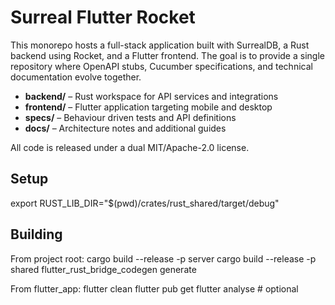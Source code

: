# Surreal Flutter Rocket

This monorepo hosts a full-stack application built with SurrealDB, a Rust backend using Rocket, and a Flutter frontend.  The goal is to provide a single repository where OpenAPI stubs, Cucumber specifications, and technical documentation evolve together.

- **backend/** – Rust workspace for API services and integrations
- **frontend/** – Flutter application targeting mobile and desktop
- **specs/** – Behaviour driven tests and API definitions
- **docs/** – Architecture notes and additional guides

All code is released under a dual MIT/Apache-2.0 license.

## Setup
export RUST_LIB_DIR="$(pwd)/crates/rust_shared/target/debug"

## Building 

From project root:
cargo build --release -p server 
cargo build --release -p shared
flutter_rust_bridge_codegen generate

From flutter_app:
flutter clean
flutter pub get
flutter analyse # optional


